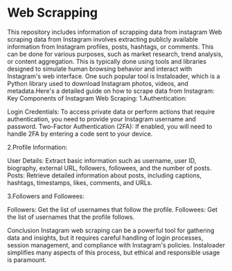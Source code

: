 # Web Scrapping
 This repository includes information of scrapping data from instagram
Web scraping data from Instagram involves extracting publicly available information from Instagram profiles, posts, hashtags, or comments. This can be done for various purposes, such as market research, trend analysis, or content aggregation.  This is typically done using tools and libraries designed to simulate human browsing behavior and interact with Instagram's web interface. One such popular tool is Instaloader, which is a Python library used to download Instagram photos, videos, and metadata.Here's a detailed guide on how to scrape data from Instagram:
Key Components of Instagram Web Scraping:
1.Authentication:

Login Credentials: To access private data or perform actions that require authentication, you need to provide your Instagram username and password.
Two-Factor Authentication (2FA): If enabled, you will need to handle 2FA by entering a code sent to your device.

2.Profile Information:

User Details: Extract basic information such as username, user ID, biography, external URL, followers, followees, and the number of posts.
Posts: Retrieve detailed information about posts, including captions, hashtags, timestamps, likes, comments, and URLs.

3.Followers and Followees:

Followers: Get the list of usernames that follow the profile.
Followees: Get the list of usernames that the profile follows.

Conclusion
Instagram web scraping can be a powerful tool for gathering data and insights, but it requires careful handling of login processes, session management, and compliance with Instagram's policies. Instaloader simplifies many aspects of this process, but ethical and responsible usage is paramount.